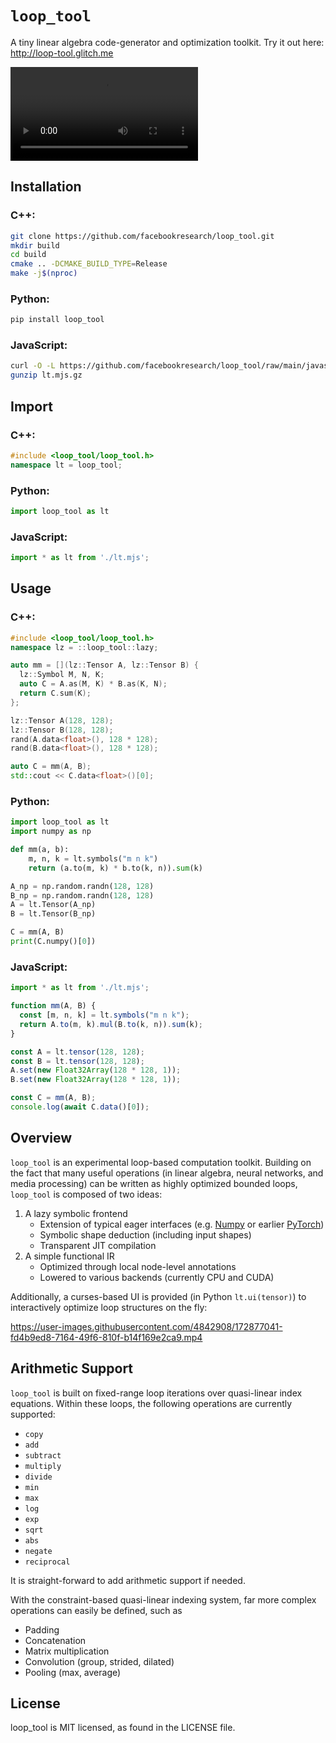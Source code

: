# `loop_tool`

A tiny linear algebra code-generator and optimization toolkit.  Try it out here: http://loop-tool.glitch.me


![](https://user-images.githubusercontent.com/4842908/174682947-7179bd78-2c54-47aa-80f0-9e99531df065.mp4)



## Installation

### C++:
```bash
git clone https://github.com/facebookresearch/loop_tool.git
mkdir build
cd build
cmake .. -DCMAKE_BUILD_TYPE=Release
make -j$(nproc)
```

### Python:
```bash
pip install loop_tool
```

### JavaScript:
```bash
curl -O -L https://github.com/facebookresearch/loop_tool/raw/main/javascript/lt.mjs.gz
gunzip lt.mjs.gz
```

## Import
### C++:
```cpp
#include <loop_tool/loop_tool.h>
namespace lt = loop_tool;
```
### Python:
```python
import loop_tool as lt
```
### JavaScript:
```javascript
import * as lt from './lt.mjs';
```

## Usage

### C++:
```cpp
#include <loop_tool/loop_tool.h>
namespace lz = ::loop_tool::lazy;

auto mm = [](lz::Tensor A, lz::Tensor B) {
  lz::Symbol M, N, K;
  auto C = A.as(M, K) * B.as(K, N);
  return C.sum(K);
};

lz::Tensor A(128, 128);
lz::Tensor B(128, 128);
rand(A.data<float>(), 128 * 128);
rand(B.data<float>(), 128 * 128);

auto C = mm(A, B);
std::cout << C.data<float>()[0];
```

### Python:
```python
import loop_tool as lt
import numpy as np

def mm(a, b):
    m, n, k = lt.symbols("m n k")
    return (a.to(m, k) * b.to(k, n)).sum(k)

A_np = np.random.randn(128, 128)
B_np = np.random.randn(128, 128)
A = lt.Tensor(A_np)
B = lt.Tensor(B_np)

C = mm(A, B)
print(C.numpy()[0])
```
### JavaScript:
```javascript
import * as lt from './lt.mjs';

function mm(A, B) {
  const [m, n, k] = lt.symbols("m n k");
  return A.to(m, k).mul(B.to(k, n)).sum(k);
}

const A = lt.tensor(128, 128);
const B = lt.tensor(128, 128);
A.set(new Float32Array(128 * 128, 1));
B.set(new Float32Array(128 * 128, 1));

const C = mm(A, B);
console.log(await C.data()[0]);
```

## Overview

`loop_tool` is an experimental loop-based computation toolkit.
Building on the fact that many useful operations (in linear algebra, neural networks, and media processing)
can be written as highly optimized bounded loops,
`loop_tool` is composed of two ideas:

1. A lazy symbolic frontend
    - Extension of typical eager interfaces (e.g. [Numpy](https://numpy.org) or earlier [PyTorch](https://pytorch.org))
    - Symbolic shape deduction (including input shapes)
    - Transparent JIT compilation
2. A simple functional IR
    - Optimized through local node-level annotations
    - Lowered to various backends (currently CPU and CUDA)

Additionally, a curses-based UI is provided (in Python `lt.ui(tensor)`) to interactively optimize loop structures on the fly:

https://user-images.githubusercontent.com/4842908/172877041-fd4b9ed8-7164-49f6-810f-b14f169e2ca9.mp4

## Arithmetic Support

`loop_tool` is built on fixed-range loop iterations over quasi-linear index equations.  Within these loops, the following operations are currently supported:

- `copy`
- `add`
- `subtract`
- `multiply`
- `divide`
- `min`
- `max`
- `log`
- `exp`
- `sqrt`
- `abs`
- `negate`
- `reciprocal`

It is straight-forward to add arithmetic support if needed.

With the constraint-based quasi-linear indexing system, far more complex operations can easily be defined, such as

- Padding
- Concatenation
- Matrix multiplication
- Convolution (group, strided, dilated)
- Pooling (max, average)

## License

loop_tool is MIT licensed, as found in the LICENSE file.
